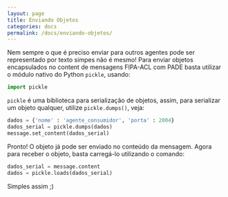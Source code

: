 ```yaml
---
layout: page
title: Enviando Objetos
categories: docs
permalink: /docs/enviando-objetos/
---
```


Nem sempre o que é preciso enviar para outros agentes pode ser representado por texto simpes não é mesmo!
Para enviar objetos encapsulados no content de mensagens FIPA-ACL com PADE basta utilizar o módulo nativo do Python `pickle`, usando:

```python
import pickle
``` 

`pickle` é uma biblioteca para serialização de objetos, assim, para serializar um objeto qualquer, utilize `pickle.dumps()`, veja:

```python
dados = {'nome' : 'agente_consumidor', 'porta' : 2004}
dados_serial = pickle.dumps(dados)
message.set_content(dados_serial)
```

Pronto! O objeto já pode ser enviado no conteúdo da mensagem. Agora para receber o objeto, basta carregá-lo utilizando o comando:

```python
dados_serial = message.content
dados = pickle.loads(dados_serial)
```

Simples assim ;)